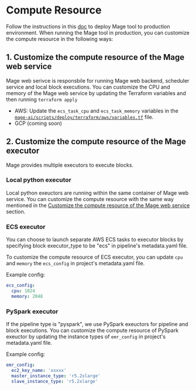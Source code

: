 # Compute Resource

Follow the instructions in this [doc](../deploy/terraform/README.md) to deploy Mage tool to production environment. When running the Mage tool in production, you can customize the compute resource in the following ways:

## 1. Customize the compute resource of the Mage web service

Mage web serivce is responsbile for running Mage web backend, scheduler service and local block executions. You can customize the CPU and memory of the Mage web service by updating the Terraform variables and then running `terraform apply`
- AWS: Update the `ecs_task_cpu` and `ecs_task_memory` variables in the [`mage-ai/scripts/deploy/terraform/aws/variables.tf`](https://github.com/mage-ai/mage-ai/blob/master/scripts/deploy/terraform/aws/variables.tf) file.
- GCP (coming soon)


## 2. Customize the compute resource of the Mage executor

Mage provides multiple executors to execute blocks.

### Local python executor
Local python exeuctors are running within the same container of Mage web service. You can customize the compute resource with the same way mentioned in the [Customize the compute resource of the Mage web service](#customize-the-compute-resource-of-the-mage-web-service) section.

### ECS executor
You can choose to launch separate AWS ECS tasks to executor blocks by specifying block executor_type to be "ecs" in pipeline's metadata.yaml file.

To customize the compute resource of ECS executor, you can update `cpu` and `memory` the `ecs_config` in project's metadata.yaml file.

Example config:
```yaml
ecs_config:
  cpu: 1024
  memory: 2048
```

### PySpark executor
If the pipeline type is "pyspark", we use PySpark exeuctors for pipeline and block executions. You can customize the compute resource of PySpark exeuctor by updating the instance types of `emr_config` in project's metadata.yaml file.

Example config:
```yaml
emr_config:
  ec2_key_name: 'xxxxx'
  master_instance_type: 'r5.2xlarge'
  slave_instance_type: 'r5.2xlarge'
```
